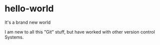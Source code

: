 # hello-world
It's a brand new world

I am new to all this "Git" stuff, but have worked with other version control
Systems.
